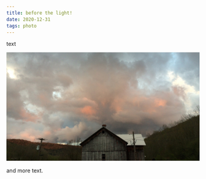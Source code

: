 ```yaml
---
title: before the light!
date: 2020-12-31
tags: photo
---
```

text

<img src="/images/barn.jpg" class="img-100">

and more text.

